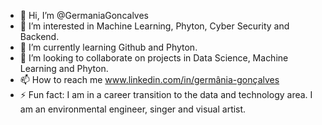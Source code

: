 - 👋 Hi, I’m @GermaniaGoncalves
- 👀 I’m interested in Machine Learning, Phyton, Cyber Security and Backend.
- 🌱 I’m currently learning Github and Phyton.
- 💞️ I’m looking to collaborate on projects in Data Science, Machine Learning and Phyton.
- 📫 How to reach me www.linkedin.com/in/germânia-gonçalves
- ⚡ Fun fact: I am in a career transition to the data and technology area. I am an environmental engineer, singer and visual artist.

<!---
GermaniaGoncalves/GermaniaGoncalves is a ✨ special ✨ repository because its `README.md` (this file) appears on your GitHub profile.
You can click the Preview link to take a look at your changes.
--->
